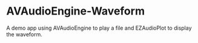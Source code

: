 # AVAudioEngine-Waveform
A demo app using AVAudioEngine to play a file and EZAudioPlot to display the waveform.
